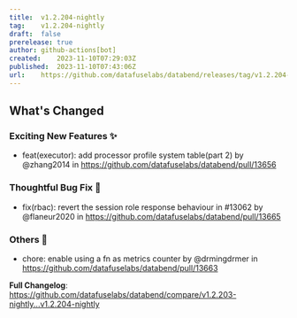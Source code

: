 ```yaml
---
title:	v1.2.204-nightly
tag:	v1.2.204-nightly
draft:	false
prerelease:	true
author:	github-actions[bot]
created:	2023-11-10T07:29:03Z
published:	2023-11-10T07:43:06Z
url:	https://github.com/datafuselabs/databend/releases/tag/v1.2.204-nightly
---
```

<!-- Release notes generated using configuration in .github/release.yml at main -->

## What's Changed
### Exciting New Features ✨
* feat(executor): add processor profile system table(part 2) by @zhang2014 in https://github.com/datafuselabs/databend/pull/13656
### Thoughtful Bug Fix 🔧
* fix(rbac): revert the session role response behaviour in #13062  by @flaneur2020 in https://github.com/datafuselabs/databend/pull/13665
### Others 📒
* chore: enable using a fn as metrics counter by @drmingdrmer in https://github.com/datafuselabs/databend/pull/13663


**Full Changelog**: https://github.com/datafuselabs/databend/compare/v1.2.203-nightly...v1.2.204-nightly
